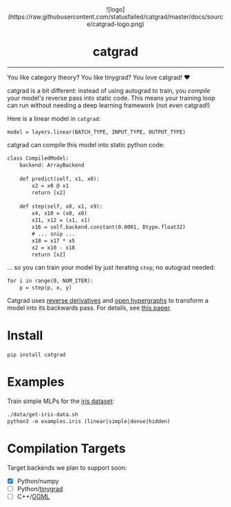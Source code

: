<div align="center">
    ![logo](https://raw.githubusercontent.com/statusfailed/catgrad/master/docs/source/catgrad-logo.png)
    <h1>catgrad</h1>
</div>

---

You like category theory? You like tinygrad? You love catgrad! ❤️

catgrad is a bit different: instead of using autograd to train, you *compile*
your model's reverse pass into static code.
This means your training loop can run without needing a deep learning framework
(not even catgrad!)

Here is a linear model in `catgrad`:

    model = layers.linear(BATCH_TYPE, INPUT_TYPE, OUTPUT_TYPE)

catgrad can compile this model into static python code:

    class CompiledModel:
        backend: ArrayBackend

        def predict(self, x1, x0):
            x2 = x0 @ x1
            return [x2]

        def step(self, x0, x1, x9):
            x4, x10 = (x0, x0)
            x11, x12 = (x1, x1)
            x16 = self.backend.constant(0.0001, Dtype.float32)
            # ... snip ...
            x18 = x17 * x5
            x2 = x10 - x18
            return [x2]

... so you can train your model by just iterating `step`; no autograd needed:

    for i in range(0, NUM_ITER):
        p = step(p, x, y)

Catgrad uses [reverse derivatives](https://arxiv.org/abs/1910.07065)
and [open hypergraphs](https://github.com/statusfailed/open-hypergraphs/)
to transform a model into its backwards pass.
For details, see [this paper](https://arxiv.org/abs/2305.01041).

# Install

    pip install catgrad

# Examples

Train simple MLPs for the
[iris dataset](https://archive.ics.uci.edu/dataset/53/iris):

    ./data/get-iris-data.sh
    python3 -m examples.iris (linear|simple|dense|hidden)

# Compilation Targets

Target backends we plan to support soon:

- [x] Python/numpy
- [ ] Python/[tinygrad](https://github.com/tinygrad/tinygrad/)
- [ ] C++/[GGML](https://github.com/ggerganov/ggml)
